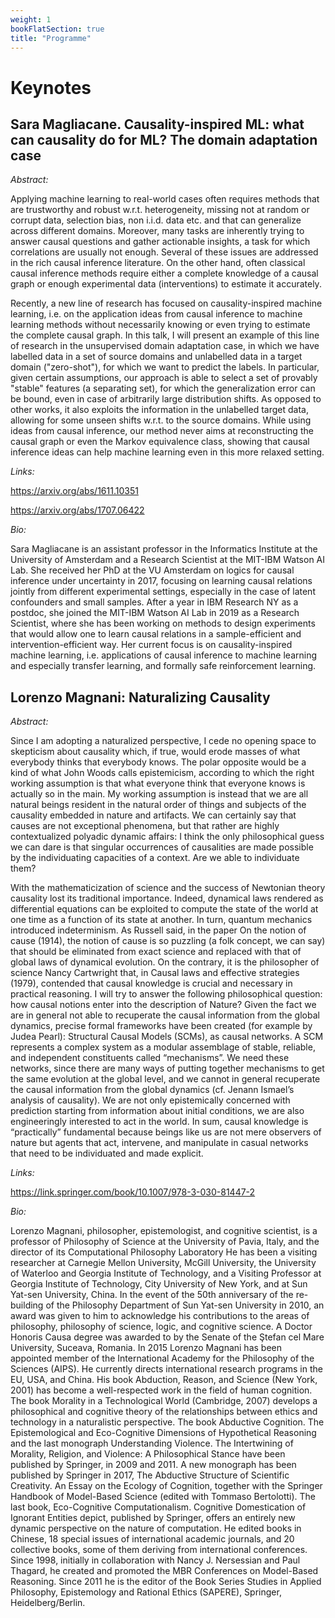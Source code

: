 ```yaml
---
weight: 1
bookFlatSection: true
title: "Programme"
---
```


# Keynotes

## Sara Magliacane. Causality-inspired ML: what can causality do for ML? The domain adaptation case

*Abstract:*

Applying machine learning to real-world cases often requires methods that are trustworthy and robust w.r.t. heterogeneity, missing not at random or corrupt data, selection bias, non i.i.d. data etc. and that can generalize across different domains. Moreover, many tasks are inherently trying to answer causal questions and gather actionable insights, a task for which correlations are usually not enough. Several of these issues are addressed in the rich causal inference literature. On the other hand, often classical causal inference methods require either a complete knowledge of a causal graph or enough experimental data (interventions) to estimate it accurately.

Recently, a new line of research has focused on causality-inspired machine learning, i.e. on the application ideas from causal inference to machine learning methods without necessarily knowing or even trying to estimate the complete causal graph. In this talk, I will present an example of this line of research in the unsupervised domain adaptation case, in which we have labelled data in a set of source domains and unlabelled data in a target domain ("zero-shot"), for which we want to predict the labels. In particular, given certain assumptions, our approach is able to select a set of provably "stable" features (a separating set), for which the generalization error can be bound, even in case of arbitrarily large distribution shifts. As opposed to other works, it also exploits the information in the unlabelled target data, allowing for some unseen shifts w.r.t. to the source domains. While using ideas from causal inference, our method never aims at reconstructing the causal graph or even the Markov equivalence class, showing that causal inference ideas can help machine learning even in this more relaxed setting.

*Links:*

https://arxiv.org/abs/1611.10351

https://arxiv.org/abs/1707.06422

*Bio:*

Sara Magliacane is an assistant professor in the Informatics Institute at the University of Amsterdam and a Research Scientist at the MIT-IBM Watson AI Lab. She received her PhD at the VU Amsterdam on logics for causal inference under uncertainty in 2017, focusing on learning causal relations jointly from different experimental settings, especially in the case of latent confounders and small samples. After a year in IBM Research NY as a postdoc, she joined the MIT-IBM Watson AI Lab in 2019 as a Research Scientist, where she has been working on methods to design experiments that would allow one to learn causal relations in a sample-efficient and intervention-efficient way. Her current focus is on causality-inspired machine learning, i.e. applications of causal inference to machine learning and especially transfer learning, and formally safe reinforcement learning.

## Lorenzo Magnani: Naturalizing Causality  

*Abstract:*

Since I am adopting a naturalized perspective, I cede no opening space to skepticism about causality which, if true, would erode masses of what everybody thinks that everybody knows. The polar opposite would be a kind of what John Woods calls epistemicism, according to which the right working assumption is that what everyone think that everyone knows is actually so in the main. My working assumption is instead that we are all natural beings resident in the natural order of things and subjects of the causality embedded in nature and artifacts. We can certainly say that causes are not exceptional phenomena, but that rather are highly contextualized polyadic dynamic affairs: I think the only philosophical guess we can dare is that singular occurrences of causalities are made possible by the individuating capacities of a context. Are we able to individuate them?

With the mathematicization of science and the success of Newtonian theory causality lost its traditional importance. Indeed, dynamical laws rendered as differential equations can be exploited to compute the state of the world at one time as a function of its state at another. In turn, quantum mechanics introduced indeterminism. As Russell said, in the paper On the notion of cause (1914), the notion of cause is so puzzling (a folk concept, we can say) that should be eliminated from exact science and replaced with that of global laws of dynamical evolution. On the contrary, it is the philosopher of science Nancy Cartwright that, in Causal laws and effective strategies (1979), contended that causal knowledge is crucial and necessary in practical reasoning. I will try to answer the following philosophical question: how causal notions enter into the description of Nature? Given the fact we are in general not able to recuperate the causal information from the global dynamics, precise formal frameworks have been created (for example by Judea Pearl): Structural Causal Models (SCMs), as causal networks. A SCM represents a complex system as a modular assemblage of stable, reliable, and independent constituents called “mechanisms”. We need these networks, since there are many ways of putting together mechanisms to get the same evolution at the global level, and we cannot in general recuperate the causal information from the global dynamics (cf. Jenann Ismael’s analysis of causality). We are not only epistemically concerned with prediction starting from information about initial conditions, we are also engineeringly interested to act in the world. In sum, causal knowledge is “practically” fundamental because beings like us are not mere observers of nature but agents that act, intervene, and manipulate in casual networks that need to be individuated and made explicit. 

*Links:*

https://link.springer.com/book/10.1007/978-3-030-81447-2

*Bio:*

Lorenzo Magnani, philosopher, epistemologist, and cognitive scientist, is a professor of Philosophy of Science at the University of Pavia, Italy, and the director of its Computational Philosophy Laboratory He has been a visiting researcher at Carnegie Mellon University, McGill University, the University of Waterloo and Georgia Institute of Technology, and a Visiting Professor at Georgia Institute of Technology, City University of New York, and at Sun Yat-sen University, China. In the event of the 50th anniversary of the re-building of the Philosophy Department of Sun Yat-sen University in 2010, an award was given to him to acknowledge his contributions to the areas of philosophy, philosophy of science, logic, and cognitive science. A Doctor Honoris Causa degree was awarded to by the Senate of the Ştefan cel Mare University, Suceava, Romania. In 2015 Lorenzo Magnani has been appointed member of the International Academy for the Philosophy of the Sciences (AIPS). He currently directs international research programs in the EU, USA, and China. His book Abduction, Reason, and Science (New York, 2001) has become a well-respected work in the field of human cognition. The book Morality in a Technological World (Cambridge, 2007) develops a philosophical and cognitive theory of the relationships between ethics and technology in a naturalistic perspective. The book Abductive Cognition. The Epistemological and Eco-Cognitive Dimensions of Hypothetical Reasoning and the last monograph Understanding Violence. The Intertwining of Morality, Religion, and Violence: A Philosophical Stance have been published by Springer, in 2009 and 2011. A new monograph has been published by Springer in 2017, The Abductive Structure of Scientific Creativity. An Essay on the Ecology of Cognition, together with the Springer Handbook of Model-Based Science (edited with Tommaso Bertolotti). The last book, Eco-Cognitive Computationalism. Cognitive Domestication of Ignorant Entities depict, published by Springer, offers an entirely new dynamic perspective on the nature of computation. He edited books in Chinese, 18 special issues of international academic journals, and 20 collective books, some of them deriving from international conferences. Since 1998, initially in collaboration with Nancy J. Nersessian and Paul Thagard, he created and promoted the MBR Conferences on Model-Based Reasoning. Since 2011 he is the editor of the Book Series Studies in Applied Philosophy, Epistemology and Rational Ethics (SAPERE), Springer, Heidelberg/Berlin. 
